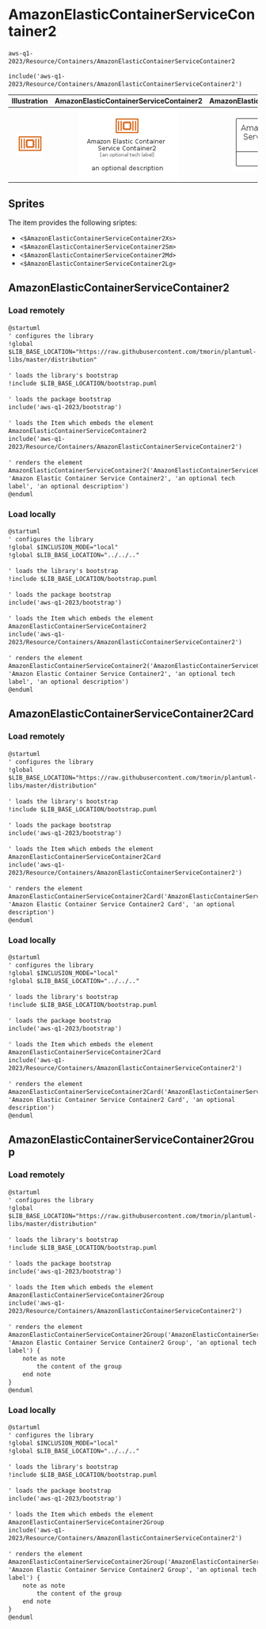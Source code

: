 # AmazonElasticContainerServiceContainer2


```text
aws-q1-2023/Resource/Containers/AmazonElasticContainerServiceContainer2
```

```text
include('aws-q1-2023/Resource/Containers/AmazonElasticContainerServiceContainer2')
```



| Illustration | AmazonElasticContainerServiceContainer2 | AmazonElasticContainerServiceContainer2Card | AmazonElasticContainerServiceContainer2Group |
| :---: | :---: | :---: | :---: |
| ![illustration for Illustration](../../../aws-q1-2023/Resource/Containers/AmazonElasticContainerServiceContainer2.png) | ![illustration for AmazonElasticContainerServiceContainer2](../../../aws-q1-2023/Resource/Containers/AmazonElasticContainerServiceContainer2.Local.png) | ![illustration for AmazonElasticContainerServiceContainer2Card](../../../aws-q1-2023/Resource/Containers/AmazonElasticContainerServiceContainer2Card.Local.png) | ![illustration for AmazonElasticContainerServiceContainer2Group](../../../aws-q1-2023/Resource/Containers/AmazonElasticContainerServiceContainer2Group.Local.png) |



## Sprites
The item provides the following sriptes:

- `<$AmazonElasticContainerServiceContainer2Xs>`
- `<$AmazonElasticContainerServiceContainer2Sm>`
- `<$AmazonElasticContainerServiceContainer2Md>`
- `<$AmazonElasticContainerServiceContainer2Lg>`





## AmazonElasticContainerServiceContainer2

### Load remotely
```plantuml
@startuml
' configures the library
!global $LIB_BASE_LOCATION="https://raw.githubusercontent.com/tmorin/plantuml-libs/master/distribution"

' loads the library's bootstrap
!include $LIB_BASE_LOCATION/bootstrap.puml

' loads the package bootstrap
include('aws-q1-2023/bootstrap')

' loads the Item which embeds the element AmazonElasticContainerServiceContainer2
include('aws-q1-2023/Resource/Containers/AmazonElasticContainerServiceContainer2')

' renders the element
AmazonElasticContainerServiceContainer2('AmazonElasticContainerServiceContainer2', 'Amazon Elastic Container Service Container2', 'an optional tech label', 'an optional description')
@enduml
```

### Load locally
```plantuml
@startuml
' configures the library
!global $INCLUSION_MODE="local"
!global $LIB_BASE_LOCATION="../../.."

' loads the library's bootstrap
!include $LIB_BASE_LOCATION/bootstrap.puml

' loads the package bootstrap
include('aws-q1-2023/bootstrap')

' loads the Item which embeds the element AmazonElasticContainerServiceContainer2
include('aws-q1-2023/Resource/Containers/AmazonElasticContainerServiceContainer2')

' renders the element
AmazonElasticContainerServiceContainer2('AmazonElasticContainerServiceContainer2', 'Amazon Elastic Container Service Container2', 'an optional tech label', 'an optional description')
@enduml
```

## AmazonElasticContainerServiceContainer2Card

### Load remotely
```plantuml
@startuml
' configures the library
!global $LIB_BASE_LOCATION="https://raw.githubusercontent.com/tmorin/plantuml-libs/master/distribution"

' loads the library's bootstrap
!include $LIB_BASE_LOCATION/bootstrap.puml

' loads the package bootstrap
include('aws-q1-2023/bootstrap')

' loads the Item which embeds the element AmazonElasticContainerServiceContainer2Card
include('aws-q1-2023/Resource/Containers/AmazonElasticContainerServiceContainer2')

' renders the element
AmazonElasticContainerServiceContainer2Card('AmazonElasticContainerServiceContainer2Card', 'Amazon Elastic Container Service Container2 Card', 'an optional description')
@enduml
```

### Load locally
```plantuml
@startuml
' configures the library
!global $INCLUSION_MODE="local"
!global $LIB_BASE_LOCATION="../../.."

' loads the library's bootstrap
!include $LIB_BASE_LOCATION/bootstrap.puml

' loads the package bootstrap
include('aws-q1-2023/bootstrap')

' loads the Item which embeds the element AmazonElasticContainerServiceContainer2Card
include('aws-q1-2023/Resource/Containers/AmazonElasticContainerServiceContainer2')

' renders the element
AmazonElasticContainerServiceContainer2Card('AmazonElasticContainerServiceContainer2Card', 'Amazon Elastic Container Service Container2 Card', 'an optional description')
@enduml
```

## AmazonElasticContainerServiceContainer2Group

### Load remotely
```plantuml
@startuml
' configures the library
!global $LIB_BASE_LOCATION="https://raw.githubusercontent.com/tmorin/plantuml-libs/master/distribution"

' loads the library's bootstrap
!include $LIB_BASE_LOCATION/bootstrap.puml

' loads the package bootstrap
include('aws-q1-2023/bootstrap')

' loads the Item which embeds the element AmazonElasticContainerServiceContainer2Group
include('aws-q1-2023/Resource/Containers/AmazonElasticContainerServiceContainer2')

' renders the element
AmazonElasticContainerServiceContainer2Group('AmazonElasticContainerServiceContainer2Group', 'Amazon Elastic Container Service Container2 Group', 'an optional tech label') {
    note as note
        the content of the group
    end note
}
@enduml
```

### Load locally
```plantuml
@startuml
' configures the library
!global $INCLUSION_MODE="local"
!global $LIB_BASE_LOCATION="../../.."

' loads the library's bootstrap
!include $LIB_BASE_LOCATION/bootstrap.puml

' loads the package bootstrap
include('aws-q1-2023/bootstrap')

' loads the Item which embeds the element AmazonElasticContainerServiceContainer2Group
include('aws-q1-2023/Resource/Containers/AmazonElasticContainerServiceContainer2')

' renders the element
AmazonElasticContainerServiceContainer2Group('AmazonElasticContainerServiceContainer2Group', 'Amazon Elastic Container Service Container2 Group', 'an optional tech label') {
    note as note
        the content of the group
    end note
}
@enduml
```

